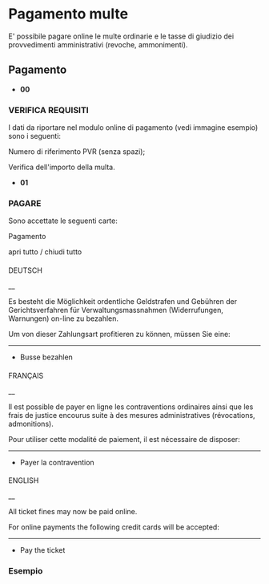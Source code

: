 # Pagamento multe

E' possibile pagare online le multe ordinarie e le tasse di giudizio dei
provvedimenti amministrativi (revoche, ammonimenti).

## Pagamento

  * **00**

###  VERIFICA REQUISITI

I dati da riportare nel modulo online di pagamento (vedi immagine esempio)
sono i seguenti:  
  
Numero di riferimento PVR (senza spazi);  
  
Verifica dell'importo della multa.  

  * **01**

###  PAGARE

Sono accettate le seguenti carte:  

  
Pagamento

apri tutto / chiudi tutto

####

DEUTSCH

 __

Es besteht die Möglichkeit ordentliche Geldstrafen und Gebühren der
Gerichtsverfahren für Verwaltungsmassnahmen (Widerrufungen, Warnungen) on-line
zu bezahlen.

Um von dieser Zahlungsart profitieren zu können, müssen Sie eine:

* * *

  * Busse bezahlen

####

FRANÇAIS

 __

Il est possible de payer en ligne les contraventions ordinaires ainsi que les
frais de justice encourus suite à des mesures administratives (révocations,
admonitions).

Pour utiliser cette modalité de paiement, il est nécessaire de disposer:

* * *

  * Payer la contravention

####

ENGLISH

 __

All ticket fines may now be paid online.  
  
For online payments the following credit cards will be accepted:

* * *

  * Pay the ticket

###  Esempio

